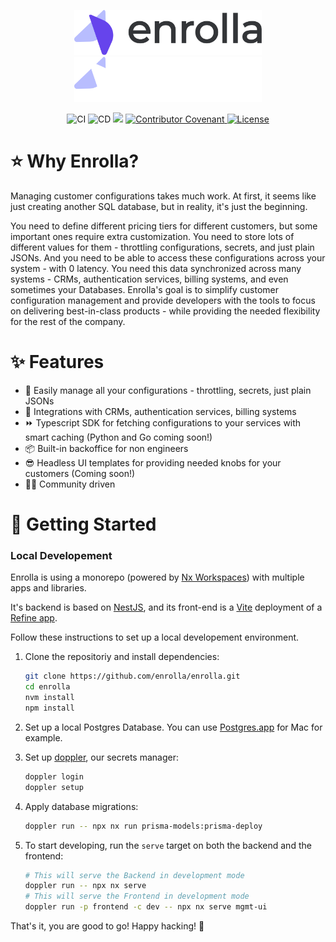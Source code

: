 <p align="center">
<a href="https://enrolla.io/#gh-light-mode-only">
<img width="300" src="https://raw.githubusercontent.com/enrolla/enrolla/main/logo-light.png#gh-light-mode-only">
</a>
<a href="https://enrolla.io/#gh-dark-mode-only">
<img width="300" src="https://raw.githubusercontent.com/enrolla/enrolla/main/logo-dark.png#gh-dark-mode-only">
</a>
</p>

<p align="center">
  <img src="https://github.com/enrolla/enrolla/actions/workflows/ci.yml/badge.svg" alt="CI">
  <img src="https://github.com/enrolla/enrolla/actions/workflows/cd.yml/badge.svg" alt="CD">
  <img src="https://therealsujitk-vercel-badge.vercel.app/?app=enrolla-mgmt-ui" />
  <a href="CODE_OF_CONDUCT.md">
    <img src="https://img.shields.io/badge/Contributor%20Covenant-v2.0%20adopted-ff69b4.svg" alt="Contributor Covenant">
  </a>
  <a href="https://opensource.org/licenses/Apache-2.0">
    <img src="https://img.shields.io/badge/License-Apache%202.0-blue.svg" alt="License">
  </a>
</p>

# ⭐️ Why Enrolla?

Managing customer configurations takes much work. At first, it seems like just creating another SQL database, but in reality, it's just the beginning.

You need to define different pricing tiers for different customers, but some important ones require extra customization. You need to store lots of different values for them - throttling configurations, secrets, and just plain JSONs. And you need to be able to access these configurations across your system - with 0 latency. You need this data synchronized across many systems - CRMs, authentication services, billing systems, and even sometimes your Databases.
Enrolla's goal is to simplify customer configuration management and provide developers with the tools to focus on delivering best-in-class products - while providing the needed flexibility for the rest of the company.

# ✨ Features

- 🛂 Easily manage all your configurations - throttling, secrets, just plain JSONs
- 🧩 Integrations with CRMs, authentication services, billing systems
- ⏩ Typescript SDK for fetching configurations to your services with smart caching (Python and Go coming soon!)
- 📦 Built-in backoffice for non engineers
- 😎 Headless UI templates for providing needed knobs for your customers (Coming soon!)
- 👩‍💻 Community driven

# 🚀 Getting Started

### Local Developement

Enrolla is using a monorepo (powered by [Nx Workspaces](https://nx.dev/)) with multiple apps and libraries.

It's backend is based on [NestJS](https://nestjs.com/), and its front-end is a [Vite](https://vitejs.dev/) deployment of a [Refine app](https://refine.dev/).

Follow these instructions to set up a local developement environment.

1. Clone the repositoriy and install dependencies:

   ```bash
   git clone https://github.com/enrolla/enrolla.git
   cd enrolla
   nvm install
   npm install
   ```

2. Set up a local Postgres Database. You can use [Postgres.app](https://postgresapp.com/) for Mac for example.

3. Set up [doppler](https://www.doppler.com/), our secrets manager:

   ```bash
   doppler login
   doppler setup
   ```

4. Apply database migrations:

   ```bash
   doppler run -- npx nx run prisma-models:prisma-deploy
   ```

5. To start developing, run the `serve` target on both the backend and the frontend:

   ```bash
   # This will serve the Backend in development mode
   doppler run -- npx nx serve
   # This will serve the Frontend in development mode
   doppler run -p frontend -c dev -- npx nx serve mgmt-ui
   ```

That's it, you are good to go! Happy hacking! 👾
